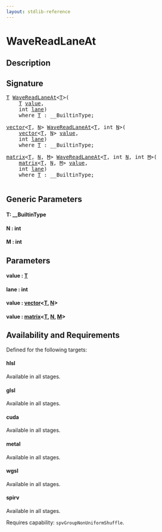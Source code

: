 ```yaml
---
layout: stdlib-reference
---
```


# WaveReadLaneAt

## Description





## Signature 

<pre>
<a href="wavereadlaneat-048c.html#typeparam-T" class="code_type">T</a> <a href="wavereadlaneat-048c.html">WaveReadLaneAt</a>&lt;<a href="wavereadlaneat-048c.html#typeparam-T" class="code_type">T</a>&gt;(
    <a href="wavereadlaneat-048c.html#typeparam-T" class="code_type">T</a> <a href="wavereadlaneat-048c.html#decl-value" class="code_param">value</a>,
    <span class="code_keyword">int</span> <a href="wavereadlaneat-048c.html#decl-lane" class="code_param">lane</a>)
    <span class='code_keyword'>where</span> <a href="wavereadlaneat-048c.html#typeparam-T" class="code_type">T</a> : __BuiltinType;

<a href="../types/vector/index.html" class="code_type">vector</a>&lt;<a href="wavereadlaneat-048c.html#typeparam-T" class="code_type">T</a>, <a href="wavereadlaneat-048c.html#decl-N" class="code_var">N</a>&gt; <a href="wavereadlaneat-048c.html">WaveReadLaneAt</a>&lt;<a href="wavereadlaneat-048c.html#typeparam-T" class="code_type">T</a>, <span class="code_keyword">int</span> <a href="wavereadlaneat-048c.html#decl-N" class="code_var">N</a>&gt;(
    <a href="../types/vector/index.html" class="code_type">vector</a>&lt;<a href="wavereadlaneat-048c.html#typeparam-T" class="code_type">T</a>, <a href="wavereadlaneat-048c.html#decl-N" class="code_var">N</a>&gt; <a href="wavereadlaneat-048c.html#decl-value" class="code_param">value</a>,
    <span class="code_keyword">int</span> <a href="wavereadlaneat-048c.html#decl-lane" class="code_param">lane</a>)
    <span class='code_keyword'>where</span> <a href="wavereadlaneat-048c.html#typeparam-T" class="code_type">T</a> : __BuiltinType;

<a href="../types/matrix/index.html" class="code_type">matrix</a>&lt;<a href="wavereadlaneat-048c.html#typeparam-T" class="code_type">T</a>, <a href="wavereadlaneat-048c.html#decl-N" class="code_var">N</a>, <a href="wavereadlaneat-048c.html#decl-M" class="code_var">M</a>&gt; <a href="wavereadlaneat-048c.html">WaveReadLaneAt</a>&lt;<a href="wavereadlaneat-048c.html#typeparam-T" class="code_type">T</a>, <span class="code_keyword">int</span> <a href="wavereadlaneat-048c.html#decl-N" class="code_var">N</a>, <span class="code_keyword">int</span> <a href="wavereadlaneat-048c.html#decl-M" class="code_var">M</a>&gt;(
    <a href="../types/matrix/index.html" class="code_type">matrix</a>&lt;<a href="wavereadlaneat-048c.html#typeparam-T" class="code_type">T</a>, <a href="wavereadlaneat-048c.html#decl-N" class="code_var">N</a>, <a href="wavereadlaneat-048c.html#decl-M" class="code_var">M</a>&gt; <a href="wavereadlaneat-048c.html#decl-value" class="code_param">value</a>,
    <span class="code_keyword">int</span> <a href="wavereadlaneat-048c.html#decl-lane" class="code_param">lane</a>)
    <span class='code_keyword'>where</span> <a href="wavereadlaneat-048c.html#typeparam-T" class="code_type">T</a> : __BuiltinType;

</pre>

## Generic Parameters

####  <a id="typeparam-T"></a>T: \_\_BuiltinType
####  <a id="decl-N"></a>N  : int
####  <a id="decl-M"></a>M  : int

## Parameters

####  <a id="decl-value"></a>value  : [T](wavereadlaneat-048c.html#typeparam-T)
####  <a id="decl-lane"></a>lane  : int
####  <a id="decl-value"></a>value  : [vector](../types/vector/index.html)\<[T](../types/vector/index.html#typeparam-T), [N](../types/vector/index.html#decl-N)\>
####  <a id="decl-value"></a>value  : [matrix](../types/matrix/index.html)\<[T](../types/matrix/t-0.html), [N](../types/matrix/index.html#decl-N), [M](../types/matrix/index.html#decl-M)\>

## Availability and Requirements

Defined for the following targets:

#### hlsl
Available in all stages.

#### glsl
Available in all stages.

#### cuda
Available in all stages.

#### metal
Available in all stages.

#### wgsl
Available in all stages.

#### spirv
Available in all stages.

Requires capability: `spvGroupNonUniformShuffle`.


